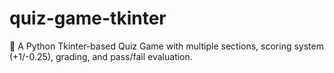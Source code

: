 # quiz-game-tkinter
🎯 A Python Tkinter-based Quiz Game with multiple sections, scoring system (+1/-0.25), grading, and pass/fail evaluation.
